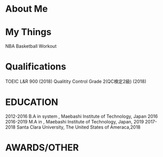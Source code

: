 # About Me


# My Things
NBA
Basketball
Workout

# Qualifications
TOEIC L&R 900 (2018)
Qualitity Control Grade 2(QC検定2級) (2018) 


# EDUCATION
2012-2016 B.A in system , Maebashi Institute of Technology, Japan 2016
2016-2019 M.A in , Maebashi Institute of Technology, Japan, 2019
2017-2018 Santa Clara University, The United States of Ameraca,2018

# AWARDS/OTHER
